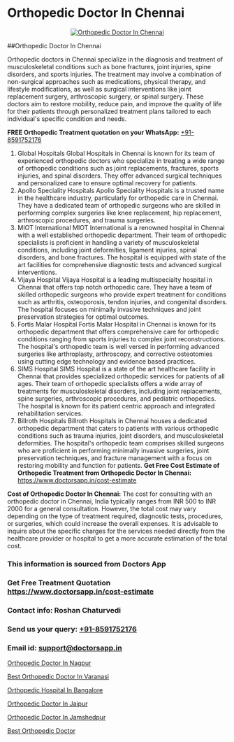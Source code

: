 # Orthopedic Doctor In Chennai

<p align="center">
  <a href="https://doctorsapp.in">
    <img src="https://i.ibb.co/tqM3hNg/sqdqdqsddsa.png" alt="Orthopedic Doctor In Chennai">
  </a>
</p>
##Orthopedic Doctor In Chennai

Orthopedic doctors in Chennai specialize in the diagnosis and treatment of musculoskeletal conditions such as bone fractures, joint injuries, spine disorders, and sports injuries. The treatment may involve a combination of non-surgical approaches such as medications, physical therapy, and lifestyle modifications, as well as surgical interventions like joint replacement surgery, arthroscopic surgery, or spinal surgery. These doctors aim to restore mobility, reduce pain, and improve the quality of life for their patients through personalized treatment plans tailored to each individual's specific condition and needs.

**FREE Orthopedic Treatment quotation on your WhatsApp:**  [+91-8591752176](https://api.whatsapp.com/send?phone=8591752176)

1) Global Hospitals   Global Hospitals in Chennai is known for its team of experienced orthopedic doctors who specialize in treating a wide range of orthopedic conditions such as joint replacements, fractures, sports injuries, and spinal disorders. They offer advanced surgical techniques and personalized care to ensure optimal recovery for patients.
2) Apollo Speciality Hospitals   Apollo Speciality Hospitals is a trusted name in the healthcare industry, particularly for orthopedic care in Chennai. They have a dedicated team of orthopedic surgeons who are skilled in performing complex surgeries like knee replacement, hip replacement, arthroscopic procedures, and trauma surgeries.
3) MIOT International   MIOT International is a renowned hospital in Chennai with a well established orthopedic department. Their team of orthopedic specialists is proficient in handling a variety of musculoskeletal conditions, including joint deformities, ligament injuries, spinal disorders, and bone fractures. The hospital is equipped with state of the art facilities for comprehensive diagnostic tests and advanced surgical interventions.
4) Vijaya Hospital   Vijaya Hospital is a leading multispecialty hospital in Chennai that offers top notch orthopedic care. They have a team of skilled orthopedic surgeons who provide expert treatment for conditions such as arthritis, osteoporosis, tendon injuries, and congenital disorders. The hospital focuses on minimally invasive techniques and joint preservation strategies for optimal outcomes.
5) Fortis Malar Hospital   Fortis Malar Hospital in Chennai is known for its orthopedic department that offers comprehensive care for orthopedic conditions ranging from sports injuries to complex joint reconstructions. The hospital's orthopedic team is well versed in performing advanced surgeries like arthroplasty, arthroscopy, and corrective osteotomies using cutting edge technology and evidence based practices.
6) SIMS Hospital   SIMS Hospital is a state of the art healthcare facility in Chennai that provides specialized orthopedic services for patients of all ages. Their team of orthopedic specialists offers a wide array of treatments for musculoskeletal disorders, including joint replacements, spine surgeries, arthroscopic procedures, and pediatric orthopedics. The hospital is known for its patient centric approach and integrated rehabilitation services.
7) Billroth Hospitals   Billroth Hospitals in Chennai houses a dedicated orthopedic department that caters to patients with various orthopedic conditions such as trauma injuries, joint disorders, and musculoskeletal deformities. The hospital's orthopedic team comprises skilled surgeons who are proficient in performing minimally invasive surgeries, joint preservation techniques, and fracture management with a focus on restoring mobility and function for patients.
**Get Free Cost Estimate of Orthopedic Treatment from Orthopedic Doctor In Chennai:** https://www.doctorsapp.in/cost-estimate

**Cost of Orthopedic Doctor In Chennai:**
The cost for consulting with an orthopedic doctor in Chennai, India typically ranges from INR 500 to INR 2000 for a general consultation. However, the total cost may vary depending on the type of treatment required, diagnostic tests, procedures, or surgeries, which could increase the overall expenses. It is advisable to inquire about the specific charges for the services needed directly from the healthcare provider or hospital to get a more accurate estimation of the total cost.

### This information is sourced from Doctors App 
### Get Free Treatment Quotation https://www.doctorsapp.in/cost-estimate
### Contact info: Roshan Chaturvedi 
### Send us your query: [+91-8591752176](https://api.whatsapp.com/send?phone=8591752176) 
### Email id: support@doctorsapp.in

[Orthopedic Doctor In Nagpur](https://www.linkedin.com/pulse/orthopedic-doctor-nagpur-doctorsapp-dhaka-bslfe?trackingId=hVrnYy2ZDQgOSMCNJ0ZSdg%3D%3D&lipi=urn%3Ali%3Apage%3Ad_flagship3_company_admin%3Bo%2BosOGJBSO63YocmsfjAZA%3D%3D)

[Best Orthopedic Doctor In Varanasi](https://www.linkedin.com/pulse/best-orthopedic-doctor-varanasi-doctorsapp-rajshahi-dpxoe?trackingId=sfw9twFT8mOLIrpdAiTZCQ%3D%3D&lipi=urn%3Ali%3Apage%3Ad_flagship3_company_admin%3BtGKQvLKET%2FOkWlJl4W0MBA%3D%3D)

[Orthopedic Hospital In Bangalore](https://medium.com/@vimalrana22/orthopedic-hospital-in-bangalore-ba14bbeeed06)

[Orthopedic Doctor In Jaipur](https://medium.com/@vimalrana22/orthopedic-doctor-in-jaipur-cab5aa22cd63)

[Orthopedic Doctor In Jamshedpur](https://doctors-apps.github.io/doctorsapp/orthopedic-doctor-in-jamshedpur)

[Best Orthopedic Doctor](https://doctors-apps.github.io/doctorsapp/best-orthopedic-doctor)

